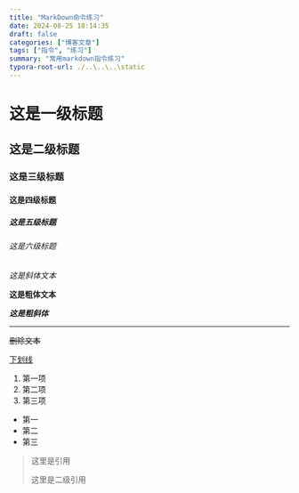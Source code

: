 ```yaml
---
title: "MarkDown命令练习"
date: 2024-08-25 18:14:35
draft: false
categories: ["博客文章"]
tags: ["指令", "练习"]
summary: "常用markdown指令练习"
typora-root-url: ./..\..\..\static
---
```


# 这是一级标题

## 这是二级标题

### 这是三级标题

#### 这是四级标题

##### 这是五级标题

###### 这是六级标题

*这是斜体文本*

**这是粗体文本**

***这是粗斜体***

---

~~删除文本~~

<u>下划线</u>

1. 第一项
2. 第二项
3. 第三项

- 第一
- 第二
- 第三

> 这里是引用
>
> 这里是二级引用
